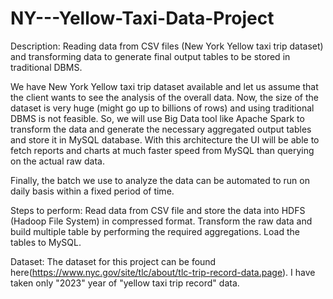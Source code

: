 # NY---Yellow-Taxi-Data-Project

Description:
Reading data from CSV files (New York Yellow taxi trip dataset) and transforming data to generate final output tables to be stored in traditional DBMS.

We have New York Yellow taxi trip dataset available and let us assume that the client wants to see the analysis of the overall data. Now, the size of the dataset is very huge (might go up to billions of rows) and using traditional DBMS is not feasible. So, we will use Big Data tool like Apache Spark to transform the data and generate the necessary aggregated output tables and store it in MySQL database. With this architecture the UI will be able to fetch reports and charts at much faster speed from MySQL than querying on the actual raw data.

Finally, the batch we use to analyze the data can be automated to run on daily basis within a fixed period of time.


Steps to perform: 
Read data from CSV file and store the data into HDFS (Hadoop File System) in compressed format.
Transform the raw data and build multiple table by performing the required aggregations.
Load the tables to MySQL.


Dataset:
The dataset for this project can be found here(https://www.nyc.gov/site/tlc/about/tlc-trip-record-data.page). 
I have taken only "2023" year of "yellow taxi trip record" data.
